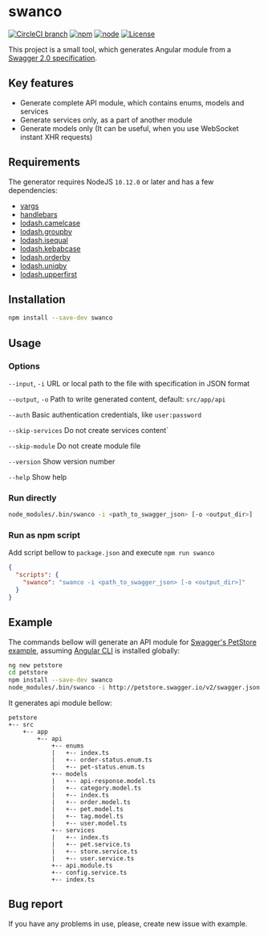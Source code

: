 # swanco

[![CircleCI branch](https://img.shields.io/circleci/project/github/semenovap/swanco/master.svg?label=circleci)](https://circleci.com/gh/semenovap/swanco)
[![npm](https://img.shields.io/npm/v/swanco.svg?label=npm%20package)](https://www.npmjs.com/package/swanco)
[![node](https://img.shields.io/node/v/swanco.svg?label=require%20node)](https://nodejs.org)
[![License](https://img.shields.io/npm/l/swanco.svg)](/LICENSE)

This project is a small tool, which generates Angular module from a [Swagger 2.0 specification](https://swagger.io/specification).

## Key features
- Generate complete API module, which contains enums, models and services
- Generate services only, as a part of another module
- Generate models only (It can be useful, when you use WebSocket instant XHR requests) 

## Requirements
The generator requires NodeJS `10.12.0` or later and has a few dependencies:
- [yargs](https://www.npmjs.com/package/yargs)
- [handlebars](https://www.npmjs.com/package/handlebars)
- [lodash.camelcase](https://www.npmjs.com/package/lodash.camelcase)
- [lodash.groupby](https://www.npmjs.com/package/lodash.groupby)
- [lodash.isequal](https://www.npmjs.com/package/lodash.isequal)
- [lodash.kebabcase](https://www.npmjs.com/package/lodash.kebabcase)
- [lodash.orderby](https://www.npmjs.com/package/lodash.orderby)
- [lodash.uniqby](https://www.npmjs.com/package/lodash.uniqby)
- [lodash.upperfirst](https://www.npmjs.com/package/lodash.upperfirst)

## Installation
```bash
npm install --save-dev swanco
```

## Usage

### Options

`--input`, `-i`   URL or local path to the file with specification in JSON format

`--output`, `-o`  Path to write generated content, default: `src/app/api`

`--auth`          Basic authentication credentials, like `user:password`

`--skip-services` Do not create services content`

`--skip-module`   Do not create module file

`--version`       Show version number

`--help`          Show help

### Run directly
```bash
node_modules/.bin/swanco -i <path_to_swagger_json> [-o <output_dir>]
```

### Run as npm script
Add script bellow to `package.json` and execute `npm run swanco`
```json
{
  "scripts": {
    "swanco": "swanco -i <path_to_swagger_json> [-o <output_dir>]"
  }
}
```

## Example

The commands bellow will generate an API module for [Swagger's PetStore example](http://petstore.swagger.io), assuming [Angular CLI](https://cli.angular.io) is installed globally:

```bash
ng new petstore
cd petstore
npm install --save-dev swanco
node_modules/.bin/swanco -i http://petstore.swagger.io/v2/swagger.json
```

It generates api module bellow:

```
petstore
+-- src
    +-- app
        +-- api
            +-- enums
            |   +-- index.ts 
            |   +-- order-status.enum.ts 
            |   +-- pet-status.enum.ts 
            +-- models
            |   +-- api-response.model.ts
            |   +-- category.model.ts
            |   +-- index.ts
            |   +-- order.model.ts
            |   +-- pet.model.ts
            |   +-- tag.model.ts
            |   +-- user.model.ts
            +-- services
            |   +-- index.ts
            |   +-- pet.service.ts
            |   +-- store.service.ts
            |   +-- user.service.ts
            +-- api.module.ts
            +-- config.service.ts
            +-- index.ts
```

## Bug report

If you have any problems in use, please, create new issue with example.
